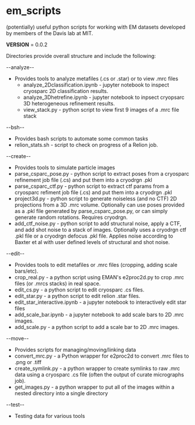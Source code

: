 # em_scripts
(potentially) useful python scripts for working with EM datasets developed
by members of the Davis lab at MIT.

__VERSION__ = 0.0.2

Directories provide overall structure and include the following:

--analyze--
* Provides tools to analyze metafiles (.cs or .star) or to view .mrc files
  * analyze_2Dclassification.ipynb - jupyter notebook to inspect cryosparc 2D classification results.
  * analyze_3Dhetrefine.ipynb - jupyter notebook to inpsect cryopsarc 3D heterogeneous refinement results.
  * view_stack.py - python script to view first 9 images of a .mrc file stack

--bsh--
* Provides bash scripts to automate some common tasks
 * relion_stats.sh - script to check on progress of a Relion job.

--create--
* Provides tools to simulate particle images
 * parse_csparc_pose.py - python script to extract poses from a cryosparc refinement job file (.cs) and put them into a cryodrgn .pkl
 * parse_csparc_ctf.py - python script to extract ctf params from a cryosparc refiment job file (.cs) and put them into a cryodrgn .pkl
 * project3d.py - python script to generate noiseless (and no CTF) 2D projections from a 3D .mrc volume. Optionally can use poses provided as a .pkl file generated by parse_csparc_pose.py, or can simply generate random rotations. Requires cryodrgn.
 * add_ctf_noise.py - python script to add structural noise, apply a CTF, and add shot noise to a stack of images. Optionally uses a cryodrgn ctf .pkl file or a cryodrgn defocus .pkl file. Applies noise according to Baxter et al with user defined levels of structural and shot noise.

--edit--
* Provides tools to edit metafiles or .mrc files (cropping, adding scale bars/etc).
 * crop_real.py - a python script using EMAN's e2proc2d.py to crop .mrc files (or .mrcs stacks) in real space.
 * edit_cs.py - a python script to edit cryosparc .cs files.
 * edit_star.py - a python script to edit relion .star files.
 * edit_star_interactive.ipynb - a jupyter notebook to interactively edit star files
 * add_scale_bar.ipynb - a jupyter notebook to add scale bars to 2D .mrc images.
 * add_scale.py - a python script to add a scale bar to 2D .mrc images.

--move--
* Provides scripts for managing/moving/linking data
 * convert_mrc.py - a Python wrapper for e2proc2d to convert .mrc files to .png or .tiff
 * create_symlink.py - a python wrapper to create symlinks to raw .mrc data using a cryosparc .cs file (often the output of curate micrographs job).
 * get_images.py - a python wrapper to put all of the images within a nested directory into a single directory

--test--
* Testing data for various tools

